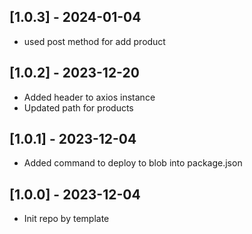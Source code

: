 ## [1.0.3] - 2024-01-04

-   used post method for add product

## [1.0.2] - 2023-12-20

-   Added header to axios instance
-   Updated path for products

## [1.0.1] - 2023-12-04

-   Added command to deploy to blob into package.json

## [1.0.0] - 2023-12-04

-   Init repo by template
